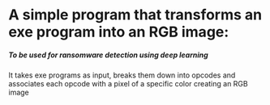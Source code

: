 # A simple program that transforms an exe program into an RGB image:
##### To be used for ransomware detection using deep learning
It takes exe programs as input, breaks them down into opcodes and associates each opcode with a pixel of a specific color creating an RGB image

